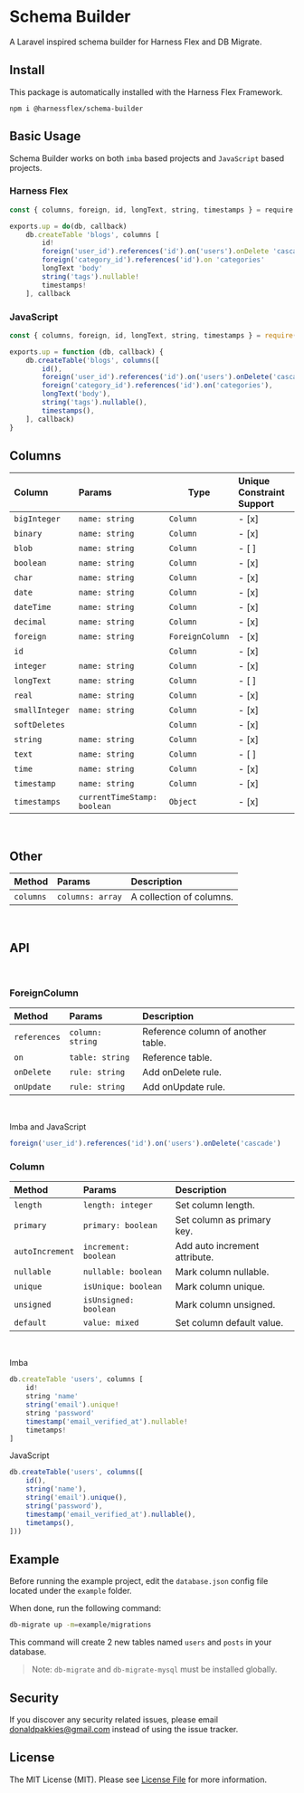 # Schema Builder

A Laravel inspired schema builder for Harness Flex and DB Migrate.

Install
-------

This package is automatically installed with the Harness Flex Framework.

```
npm i @harnessflex/schema-builder
```

Basic Usage
-----------

Schema Builder works on both `imba` based projects and `JavaScript` based projects.

### Harness Flex


```js
const { columns, foreign, id, longText, string, timestamps } = require '@harnessflex/schema-builder'

exports.up = do(db, callback)
	db.createTable 'blogs', columns [
		id!
		foreign('user_id').references('id').on('users').onDelete 'cascade'
		foreign('category_id').references('id').on 'categories'
		longText 'body'
		string('tags').nullable!
		timestamps!
	], callback
```

### JavaScript

```js
const { columns, foreign, id, longText, string, timestamps } = require('@harnessflex/schema-builder')

exports.up = function (db, callback) {
	db.createTable('blogs', columns([
		id(),
		foreign('user_id').references('id').on('users').onDelete('cascade'),
		foreign('category_id').references('id').on('categories'),
		longText('body'),
		string('tags').nullable(),
		timestamps(),
	], callback)
}
```

Columns
-------

Column         | Params                      | Type            | Unique Constraint Support
:--------------|:----------------------------|-----------------|:--------------------
`bigInteger`   | `name: string`              | `Column`        | - [x] 
`binary`       | `name: string`              | `Column`        | - [x] 
`blob`         | `name: string`              | `Column`        | - [ ] 
`boolean`      | `name: string`              | `Column`        | - [x] 
`char`         | `name: string`              | `Column`        | - [x] 
`date`         | `name: string`              | `Column`        | - [x] 
`dateTime`     | `name: string`              | `Column`        | - [x] 
`decimal`      | `name: string`              | `Column`        | - [x] 
`foreign`      | `name: string`              | `ForeignColumn` | - [x] 
`id`           |                             | `Column`        | - [x] 
`integer`      | `name: string`              | `Column`        | - [x] 
`longText`     | `name: string`              | `Column`        | - [ ] 
`real`         | `name: string`              | `Column`        | - [x] 
`smallInteger` | `name: string`              | `Column`        | - [x] 
`softDeletes`  |                             | `Column`        | - [x] 
`string`       | `name: string`              | `Column`        | - [x] 
`text`         | `name: string`              | `Column`        | - [ ] 
`time`         | `name: string`              | `Column`        | - [x] 
`timestamp`    | `name: string`              | `Column`        | - [x] 
`timestamps`   | `currentTimeStamp: boolean` | `Object`        | - [x] 

<br/>

Other
-----
Method    | Params           | Description
:---------|:-----------------|:-----------------------------
`columns` | `columns: array` | A collection of columns.

<br/>

API
---

<br/>

### ForeignColumn

 Method      | Params           | Description
:------------|:-----------------|:----------------------------------
`references` | `column: string` | Reference column of another table.
`on`         | `table: string`  | Reference table.
`onDelete`   | `rule: string`   | Add onDelete rule.
`onUpdate`   | `rule: string`   | Add onUpdate rule.

<br/>

Imba and JavaScript

```js
foreign('user_id').references('id').on('users').onDelete('cascade')
```

### Column

 Method         | Params                | Description
:---------------|:----------------------|:-----------------------------
`length`        | `length: integer`     | Set column length.
`primary`       | `primary: boolean`    | Set column as primary key.
`autoIncrement` | `increment: boolean`  | Add auto increment attribute.
`nullable`      | `nullable: boolean`   | Mark column nullable.
`unique`        | `isUnique: boolean`   | Mark column unique.
`unsigned`      | `isUnsigned: boolean` | Mark column unsigned.
`default`       | `value: mixed`        | Set column default value.

<br/>

Imba 

```js
db.createTable 'users', columns [
	id!
	string 'name'
	string('email').unique!
	string 'password'
	timestamp('email_verified_at').nullable!
	timetamps!
]
```

JavaScript

```js
db.createTable('users', columns([
	id(),
	string('name'),
	string('email').unique(),
	string('password'),
	timestamp('email_verified_at').nullable(),
	timetamps(),
]))
```

Example
-------

Before running the example project, edit the `database.json` config file located under the `example` folder.

When done, run the following command:

```bash
db-migrate up -m=example/migrations
```

This command will create 2 new tables named `users` and `posts` in your database.


> Note: `db-migrate` and `db-migrate-mysql` must be installed globally.

Security
-------

If you discover any security related issues, please email donaldpakkies@gmail.com instead of using the issue tracker.

License
-------

The MIT License (MIT). Please see [License File](LICENSE) for more information.
